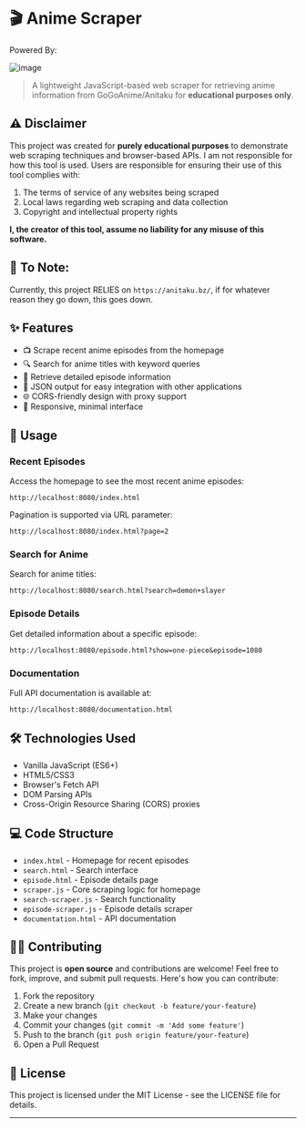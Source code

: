 # 🎬 Anime Scraper

Powered By:

![image](https://github.com/user-attachments/assets/732808e9-6aad-4761-9e60-80baa6589dfa)


> A lightweight JavaScript-based web scraper for retrieving anime information from GoGoAnime/Anitaku for **educational purposes only**.

## ⚠️ Disclaimer

This project was created for **purely educational purposes** to demonstrate web scraping techniques and browser-based APIs. I am not responsible for how this tool is used. Users are responsible for ensuring their use of this tool complies with:  

1. The terms of service of any websites being scraped
2. Local laws regarding web scraping and data collection
3. Copyright and intellectual property rights

**I, the creator of this tool, assume no liability for any misuse of this software.**

## 📝 To Note:

Currently, this project RELIES on `https://anitaku.bz/`, if for whatever reason they go down, this goes down.

## ✨ Features

- 📺 Scrape recent anime episodes from the homepage
- 🔍 Search for anime titles with keyword queries
- 📝 Retrieve detailed episode information
- 📄 JSON output for easy integration with other applications
- 🌐 CORS-friendly design with proxy support
- 📱 Responsive, minimal interface

## 📖 Usage

### Recent Episodes

Access the homepage to see the most recent anime episodes:

```
http://localhost:8080/index.html
```

Pagination is supported via URL parameter:

```
http://localhost:8080/index.html?page=2
```

### Search for Anime

Search for anime titles:

```
http://localhost:8080/search.html?search=demon+slayer
```

### Episode Details

Get detailed information about a specific episode:

```
http://localhost:8080/episode.html?show=one-piece&episode=1080
```

### Documentation

Full API documentation is available at:

```
http://localhost:8080/documentation.html
```

## 🛠️ Technologies Used

- Vanilla JavaScript (ES6+)
- HTML5/CSS3
- Browser's Fetch API
- DOM Parsing APIs
- Cross-Origin Resource Sharing (CORS) proxies

## 💻 Code Structure

- `index.html` - Homepage for recent episodes
- `search.html` - Search interface
- `episode.html` - Episode details page
- `scraper.js` - Core scraping logic for homepage
- `search-scraper.js` - Search functionality
- `episode-scraper.js` - Episode details scraper
- `documentation.html` - API documentation

## 👨‍💻 Contributing

This project is **open source** and contributions are welcome! Feel free to fork, improve, and submit pull requests. Here's how you can contribute:

1. Fork the repository
2. Create a new branch (`git checkout -b feature/your-feature`)
3. Make your changes
4. Commit your changes (`git commit -m 'Add some feature'`)
5. Push to the branch (`git push origin feature/your-feature`)
6. Open a Pull Request

## 📝 License

This project is licensed under the MIT License - see the LICENSE file for details.

---
